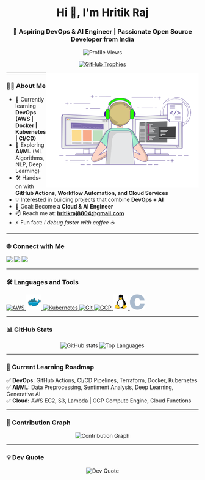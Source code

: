 <h1 align="center">Hi 👋, I'm Hritik Raj</h1>
<h3 align="center">🚀 Aspiring DevOps & AI Engineer | Passionate Open Source Developer from India</h3>

<p align="center">
  <img src="https://komarev.com/ghpvc/?username=hritikraj8804&label=Profile%20views&color=0e75b6&style=flat" alt="Profile Views" /> 
</p>

<p align="center">
  <a href="https://github.com/hritikraj8804">
    <img src="https://github-profile-trophy.vercel.app/?username=hritikraj8804&theme=onedark&no-frame=true&margin-w=5" alt="GitHub Trophies"/>
  </a>
</p>

<img align="right" alt="Coding" width="400" src="https://raw.githubusercontent.com/devSouvik/devSouvik/master/gif3.gif">

---

### 👨‍💻 About Me  
- 🌱 Currently learning **DevOps (AWS | Docker | Kubernetes | CI/CD)**  
- 🤖 Exploring **AI/ML** (ML Algorithms, NLP, Deep Learning)  
- 🛠️ Hands-on with **GitHub Actions, Workflow Automation, and Cloud Services**  
- 💡 Interested in building projects that combine **DevOps + AI**  
- 🎯 Goal: Become a **Cloud & AI Engineer**  
- 📫 Reach me at: **hritikraj8804@gmail.com**  
- ⚡ Fun fact: *I debug faster with coffee ☕*  

---

### 🌐 Connect with Me  
<p align="left">
<a href="https://dev.to/hritikraj8804" target="blank"><img src="https://img.shields.io/badge/Dev.to-0A0A0A?style=for-the-badge&logo=devdotto&logoColor=white"/></a>
<a href="https://www.linkedin.com/in/hritik-raj-8804hr/" target="blank"><img src="https://img.shields.io/badge/LinkedIn-0077B5?style=for-the-badge&logo=linkedin&logoColor=white"/></a>
<a href="https://hashnode.com/@Hritikraj" target="blank"><img src="https://img.shields.io/badge/Hashnode-2962FF?style=for-the-badge&logo=hashnode&logoColor=white"/></a>
</p>

---

### 🛠️ Languages and Tools  
<p align="left"> 
  <a href="https://aws.amazon.com" target="_blank"> <img src="https://www.vectorlogo.zone/logos/amazon_aws/amazon_aws-icon.svg" alt="AWS" width="40" height="40"/> </a>
  <a href="https://www.docker.com/" target="_blank"> <img src="https://raw.githubusercontent.com/devicons/devicon/master/icons/docker/docker-original.svg" alt="Docker" width="40" height="40"/> </a>
  <a href="https://kubernetes.io" target="_blank"> <img src="https://www.vectorlogo.zone/logos/kubernetes/kubernetes-icon.svg" alt="Kubernetes" width="40" height="40"/> </a>
  <a href="https://git-scm.com/" target="_blank"> <img src="https://www.vectorlogo.zone/logos/git-scm/git-scm-icon.svg" alt="Git" width="40" height="40"/> </a>
  <a href="https://cloud.google.com" target="_blank"> <img src="https://www.vectorlogo.zone/logos/google_cloud/google_cloud-icon.svg" alt="GCP" width="40" height="40"/> </a>
  <a href="https://www.linux.org/" target="_blank"> <img src="https://raw.githubusercontent.com/devicons/devicon/master/icons/linux/linux-original.svg" alt="Linux" width="40" height="40"/> </a>
  <a href="https://www.cprogramming.com/" target="_blank"> <img src="https://raw.githubusercontent.com/devicons/devicon/master/icons/c/c-original.svg" alt="C" width="40" height="40"/> </a>
  </p>

---

### 📊 GitHub Stats  
<p align="center">
  <img src="https://github-readme-stats.vercel.app/api?username=hritikraj8804&show_icons=true&theme=tokyonight" alt="GitHub stats" height="160"/>
  <img src="https://github-readme-stats.vercel.app/api/top-langs?username=hritikraj8804&show_icons=true&locale=en&layout=compact&theme=tokyonight" alt="Top Languages" height="160"/>
</p>

---

### 🧩 Current Learning Roadmap  
✅ **DevOps:** GitHub Actions, CI/CD Pipelines, Terraform, Docker, Kubernetes  
✅ **AI/ML:** Data Preprocessing, Sentiment Analysis, Deep Learning, Generative AI  
✅ **Cloud:** AWS EC2, S3, Lambda | GCP Compute Engine, Cloud Functions  

---

### 🌱 Contribution Graph  
<p align="center">
  <img src="https://github-readme-activity-graph.vercel.app/graph?username=hritikraj8804&theme=tokyo-night" alt="Contribution Graph"/>
</p>

---

### 💡 Dev Quote  
<p align="center">
  <img src="https://quotes-github-readme.vercel.app/api?type=horizontal&theme=tokyonight" alt="Dev Quote"/>
</p>
